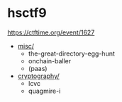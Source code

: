 # hsctf9

https://ctftime.org/event/1627

- [misc/](./misc.md)
  - the-great-directory-egg-hunt
  - onchain-baller
  - (paas)
- [cryptography/](./crypto.md)
  - lcvc
  - quagmire-i
